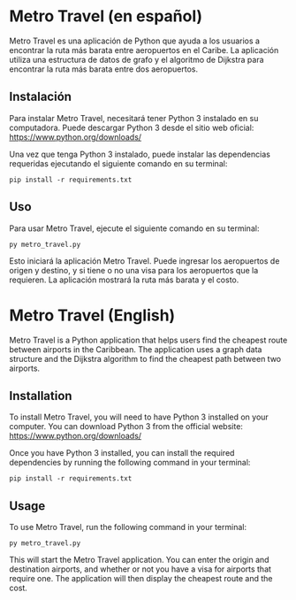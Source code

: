 # Metro Travel (en español)

Metro Travel es una aplicación de Python que ayuda a los usuarios a encontrar la ruta más barata entre aeropuertos en el Caribe. La aplicación utiliza una estructura de datos de grafo y el algoritmo de Dijkstra para encontrar la ruta más barata entre dos aeropuertos.

## Instalación

Para instalar Metro Travel, necesitará tener Python 3 instalado en su computadora. Puede descargar Python 3 desde el sitio web oficial: https://www.python.org/downloads/

Una vez que tenga Python 3 instalado, puede instalar las dependencias requeridas ejecutando el siguiente comando en su terminal:

```
pip install -r requirements.txt
```

## Uso

Para usar Metro Travel, ejecute el siguiente comando en su terminal:

```
py metro_travel.py
```

Esto iniciará la aplicación Metro Travel. Puede ingresar los aeropuertos de origen y destino, y si tiene o no una visa para los aeropuertos que la requieren. La aplicación mostrará la ruta más barata y el costo.

# Metro Travel (English)

Metro Travel is a Python application that helps users find the cheapest route between airports in the Caribbean. The application uses a graph data structure and the Dijkstra algorithm to find the cheapest path between two airports.

## Installation

To install Metro Travel, you will need to have Python 3 installed on your computer. You can download Python 3 from the official website: https://www.python.org/downloads/

Once you have Python 3 installed, you can install the required dependencies by running the following command in your terminal:

```
pip install -r requirements.txt
```

## Usage

To use Metro Travel, run the following command in your terminal:

```
py metro_travel.py
```

This will start the Metro Travel application. You can enter the origin and destination airports, and whether or not you have a visa for airports that require one. The application will then display the cheapest route and the cost.
